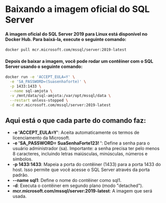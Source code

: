 # Baixando a imagem oficial do SQL Server

#### A imagem oficial do SQL Server 2019 para Linux está disponível no Docker Hub. Para baixá-la, execute o seguinte comando:

```bash
docker pull mcr.microsoft.com/mssql/server:2019-latest
```

#### Depois de baixar a imagem, você pode rodar um contêiner com o SQL Server usando o seguinte comando:

```bash
docker run -e 'ACCEPT_EULA=Y' \
  -e 'SA_PASSWORD=(Suasenhaforte)' \
  -p 1433:1433 \
  --name sql-amjota \
  -v /mnt/data/sql-amjota:/var/opt/mssql/data \
  --restart unless-stopped \
  -d mcr.microsoft.com/mssql/server:2019-latest
```

## Aqui está o que cada parte do comando faz:

- **-e 'ACCEPT_EULA=Y'**: Aceita automaticamente os termos de licenciamento da Microsoft.
- **-e 'SA_PASSWORD= SuaSenhaForte123! '**: Define a senha para o usuário administrador (sa). Importante: a senha precisa ter pelo menos 8 caracteres, incluindo letras maiúsculas, minúsculas, números e símbolos.
- **-p 1433:1433**: Mapeia a porta do contêiner (1433) para a porta 1433 do host. Isso permite que você acesse o SQL Server através da porta padrão.
- **--name sql1**: Define o nome do contêiner como sql1.
- **-d**: Executa o contêiner em segundo plano (modo "detached").
- **mcr.microsoft.com/mssql/server:2019-latest**: A imagem que será usada.

